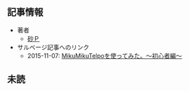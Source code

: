 ## 記事情報
- 著者
	- <a href="https://www.nicovideo.jp/user/31526615" target="_user">砂Ｐ</a>
- サルベージ記事へのリンク
	- 2015-11-07: <a href="https://mmdblomagasaru.blogspot.com/2025/02/mikumikutelpo.html" target="_page">MikuMikuTelpoを使ってみた。～初心者編～</a>
## 未読
